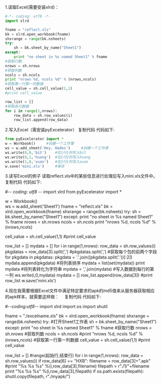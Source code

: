 1.读取Excel(需要安装xlrd)：
```python
#-*- coding: utf8 -*-
import xlrd

fname = "reflect.xls"
bk = xlrd.open_workbook(fname)
shxrange = range(bk.nsheets)
try:
    sh = bk.sheet_by_name("Sheet1")
except:
    print "no sheet in %s named Sheet1" % fname
#获取行数
nrows = sh.nrows
#获取列数
ncols = sh.ncols
print "nrows %d, ncols %d" % (nrows,ncols)
#获取第一行第一列数据 
cell_value = sh.cell_value(1,1)
#print cell_value

row_list = []
#获取各行数据
for i in range(1,nrows):
    row_data = sh.row_values(i)
    row_list.append(row_data)
```
2.写入Excel（需安装pyExcelerator）
复制代码 代码如下:
```python
from pyExcelerator import *
w = Workbook()     #创建一个工作簿
ws = w.add_sheet('Hey, Hades')     #创建一个工作表
ws.write(0,0,'bit')    #在1行1列写入bit
ws.write(0,1,'huang')  #在1行2列写入huang
ws.write(1,0,'xuan')   #在2行1列写入xuan
w.save('mini.xls')     #保存
```
3.读写Excel的例子
读取reflect.xls中的某些信息进行处理后写入mini.xls文件中。　
复制代码 代码如下:

#-*- coding: utf8 -*-
import xlrd
from pyExcelerator import *  

w = Workbook()  
ws = w.add_sheet('Sheet1') 
fname = "reflect.xls"
bk = xlrd.open_workbook(fname)
shxrange = range(bk.nsheets)
try:
    sh = bk.sheet_by_name("Sheet1")
except:
    print "no sheet in %s named Sheet1" % fname
nrows = sh.nrows
ncols = sh.ncols
print "nrows %d, ncols %d" % (nrows,ncols)

cell_value = sh.cell_value(1,1)
#print cell_value

row_list = []
mydata = []
for i in range(1,nrows):
    row_data = sh.row_values(i)
    pkgdatas = row_data[3].split(',')
    #pkgdatas.split(',')
    #获取每个包的前两个字段
    for pkgdata in pkgdatas:
        pkgdata = '.'.join((pkgdata.split('.'))[:2])
        mydata.append(pkgdata)
    #将列表排序
    mydata = list(set(mydata))
    print mydata
    #将列表转化为字符串
    mydata = ','.join(mydata)
    #写入数据到每行的第一列
    ws.write(i,0,mydata)
    mydata = []
    row_list.append(row_data[3])
#print row_list
w.save('mini.xls')

4.现在我需要根据Excel文件中满足特定要求的apk的md5值来从服务器获取相应的apk样本，就需要这样做：　
复制代码 代码如下:

#-*-coding:utf8-*-
import xlrd
import os
import shutil

fname = "./excelname.xls"
bk = xlrd.open_workbook(fname)
shxrange = range(bk.nsheets)
try:
    #打开Sheet1工作表
    sh = bk.sheet_by_name("Sheet1")
except:
    print "no sheet in %s named Sheet1" % fname
#获取行数
nrows = sh.nrows
#获取列数
ncols = sh.ncols
#print "nrows %d, ncols %d" % (nrows,ncols)
#获取第一行第一列数据
cell_value = sh.cell_value(1,1)
#print cell_value

row_list = []
#range(起始行,结束行)
for i in range(1,nrows):
    row_data = sh.row_values(i)
    if row_data[6] == "HXB":
        filename = row_data[3]+".apk"
        #print "%s  %s  %s" %(i,row_data[3],filename)
        filepath = r"./1/"+filename
        print "%s  %s  %s" %(i,row_data[3],filepath)
        if os.path.exists(filepath):
            shutil.copy(filepath, r"./myapk/")
